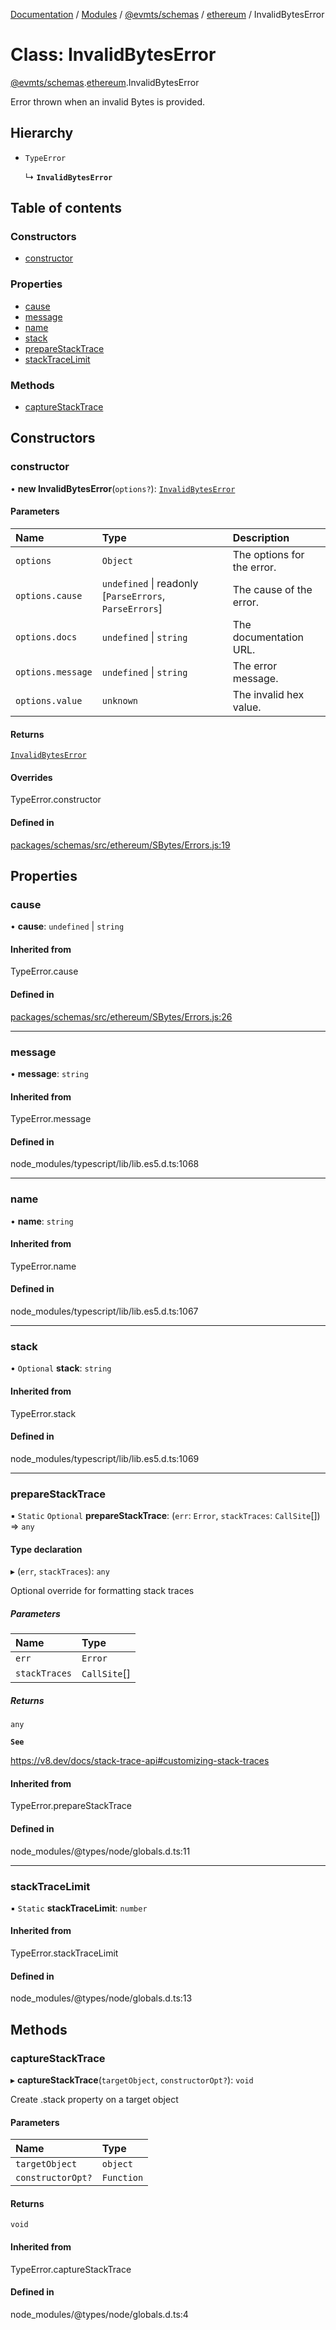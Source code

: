 [Documentation](../README.md) / [Modules](../modules.md) / [@evmts/schemas](../modules/evmts_schemas.md) / [ethereum](../modules/evmts_schemas.ethereum.md) / InvalidBytesError

# Class: InvalidBytesError

[@evmts/schemas](../modules/evmts_schemas.md).[ethereum](../modules/evmts_schemas.ethereum.md).InvalidBytesError

Error thrown when an invalid Bytes is provided.

## Hierarchy

- `TypeError`

  ↳ **`InvalidBytesError`**

## Table of contents

### Constructors

- [constructor](evmts_schemas.ethereum.InvalidBytesError.md#constructor)

### Properties

- [cause](evmts_schemas.ethereum.InvalidBytesError.md#cause)
- [message](evmts_schemas.ethereum.InvalidBytesError.md#message)
- [name](evmts_schemas.ethereum.InvalidBytesError.md#name)
- [stack](evmts_schemas.ethereum.InvalidBytesError.md#stack)
- [prepareStackTrace](evmts_schemas.ethereum.InvalidBytesError.md#preparestacktrace)
- [stackTraceLimit](evmts_schemas.ethereum.InvalidBytesError.md#stacktracelimit)

### Methods

- [captureStackTrace](evmts_schemas.ethereum.InvalidBytesError.md#capturestacktrace)

## Constructors

### constructor

• **new InvalidBytesError**(`options?`): [`InvalidBytesError`](evmts_schemas.ethereum.InvalidBytesError.md)

#### Parameters

| Name | Type | Description |
| :------ | :------ | :------ |
| `options` | `Object` | The options for the error. |
| `options.cause` | `undefined` \| readonly [`ParseErrors`, `ParseErrors`] | The cause of the error. |
| `options.docs` | `undefined` \| `string` | The documentation URL. |
| `options.message` | `undefined` \| `string` | The error message. |
| `options.value` | `unknown` | The invalid hex value. |

#### Returns

[`InvalidBytesError`](evmts_schemas.ethereum.InvalidBytesError.md)

#### Overrides

TypeError.constructor

#### Defined in

[packages/schemas/src/ethereum/SBytes/Errors.js:19](https://github.com/evmts/evmts-monorepo/blob/main/packages/schemas/src/ethereum/SBytes/Errors.js#L19)

## Properties

### cause

• **cause**: `undefined` \| `string`

#### Inherited from

TypeError.cause

#### Defined in

[packages/schemas/src/ethereum/SBytes/Errors.js:26](https://github.com/evmts/evmts-monorepo/blob/main/packages/schemas/src/ethereum/SBytes/Errors.js#L26)

___

### message

• **message**: `string`

#### Inherited from

TypeError.message

#### Defined in

node_modules/typescript/lib/lib.es5.d.ts:1068

___

### name

• **name**: `string`

#### Inherited from

TypeError.name

#### Defined in

node_modules/typescript/lib/lib.es5.d.ts:1067

___

### stack

• `Optional` **stack**: `string`

#### Inherited from

TypeError.stack

#### Defined in

node_modules/typescript/lib/lib.es5.d.ts:1069

___

### prepareStackTrace

▪ `Static` `Optional` **prepareStackTrace**: (`err`: `Error`, `stackTraces`: `CallSite`[]) => `any`

#### Type declaration

▸ (`err`, `stackTraces`): `any`

Optional override for formatting stack traces

##### Parameters

| Name | Type |
| :------ | :------ |
| `err` | `Error` |
| `stackTraces` | `CallSite`[] |

##### Returns

`any`

**`See`**

https://v8.dev/docs/stack-trace-api#customizing-stack-traces

#### Inherited from

TypeError.prepareStackTrace

#### Defined in

node_modules/@types/node/globals.d.ts:11

___

### stackTraceLimit

▪ `Static` **stackTraceLimit**: `number`

#### Inherited from

TypeError.stackTraceLimit

#### Defined in

node_modules/@types/node/globals.d.ts:13

## Methods

### captureStackTrace

▸ **captureStackTrace**(`targetObject`, `constructorOpt?`): `void`

Create .stack property on a target object

#### Parameters

| Name | Type |
| :------ | :------ |
| `targetObject` | `object` |
| `constructorOpt?` | `Function` |

#### Returns

`void`

#### Inherited from

TypeError.captureStackTrace

#### Defined in

node_modules/@types/node/globals.d.ts:4
